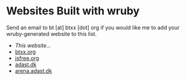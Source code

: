 # Websites Built with wruby

Send an email to bt [at] btxx [dot] org if you would like me to add your wruby-generated website to this list.

* *This website...*
* [btxx.org](https://btxx.org)
* [jsfree.org](https://jsfree.org)
* [adast.dk](https://adast.dk)
* [arena.adast.dk](https://arena.adast.dk)
